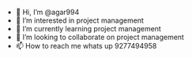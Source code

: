 - 👋 Hi, I’m @agar994
- 👀 I’m interested in project management
- 🌱 I’m currently learning project management
- 💞️ I’m looking to collaborate on project management
- 📫 How to reach me whats up 9277494958

<!---
agar994/agar994 is a ✨ special ✨ repository because its `README.md` (this file) appears on your GitHub profile.
You can click the Preview link to take a look at your changes.
--->
